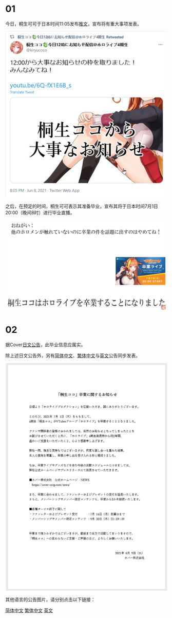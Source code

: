 # 01

今日，桐生可可于日本时间11:05发布[推文](https://twitter.com/kiryucoco/status/1402446817321644037)，宣布将有重大事项发表。

![重大发表](img-tweet.png)

之后，在预定的时间，桐生可可表示其准备毕业，宣布其将于日本时间7月1日20:00（晚间8时）进行毕业直播。

![直播截图](img-stream-screenshot.png)

# 02

据Cover[日文公告](https://cover-corp.com/news/detail/20210609a/)，此毕业信息应属实。

除上述日文公告外，另有[简体中文](https://cover-corp.com/news/detail/20210609c/)、[繁体中文](https://cover-corp.com/news/detail/20210609d/)与[英文](https://cover-corp.com/news/detail/20210609b/)公告同步发表。

![官网通告](img-cover-kiryucoco-graduate-notice.png)

其他语言的公告图片，请分别点击以下链接：

[简体中文](img-cover-kiryucoco-graduate-notice-zh-hans.png)
[繁体中文](img-cover-kiryucoco-graduate-notice-zh-hant.png)
[英文](img-cover-kiryucoco-graduate-notice-en.png)